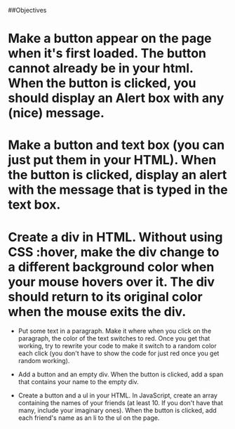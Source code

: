 <!-- Lab 1: Simple Tasks - Manipulating HTML with DOM & jQuery
Info

This lab asks you to perform various tasks, first using only the DOM, and then using only JQuery.
Your project folder should consist of 2 folders, DOM and JQuery, each containing an index.html, JS file, and any CSS files.
You should complete the tasks first in the DOM folder using only the DOM, and then complete the same tasks again in the JQuery folder using only JQuery.
Number each example in your html page to correspond with the objective numbers below. -->

##Objectives

# Make a button appear on the page when it's first loaded. The button cannot already be in your html. When the button is clicked, you should display an Alert box with any (nice) message.

# Make a button and text box (you can just put them in your HTML). When the button is clicked, display an alert with the message that is typed in the text box.

# Create a div in HTML. Without using CSS :hover, make the div change to a different background color when your mouse hovers over it. The div should return to its original color when the mouse exits the div.

- Put some text in a paragraph. Make it where when you click on the paragraph, the color of the text switches to red. Once you get that working, try to rewrite your code to make it switch to a random color each click (you don't have to show the code for just red once you get random working).

- Add a button and an empty div. When the button is clicked, add a span that contains your name to the empty div.

- Create a button and a ul in your HTML. In JavaScript, create an array containing the names of your friends (at least 10. If you don't have that many, include your imaginary ones). When the button is clicked, add each friend's name as an li to the ul on the page.